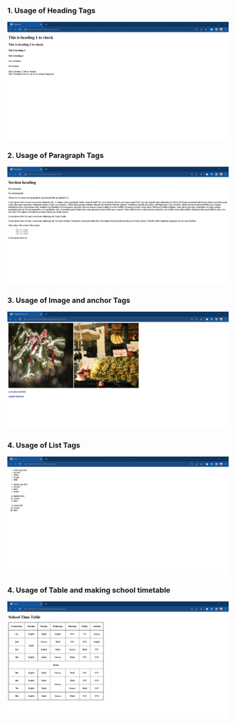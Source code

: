 ### 1. Usage of Heading Tags

![](./Output/1.heading%20.jpg)

### 2. Usage of Paragraph Tags

![](./Output/2.paragraph%20.jpg)

### 3. Usage of Image and anchor Tags

![](./Output/3.image%26anchor.jpg)

### 4. Usage of List Tags

![](./Output/4.lists%20.jpg)

### 4. Usage of Table and making school timetable

![](./Output/5.schoolTimetable.jpg)